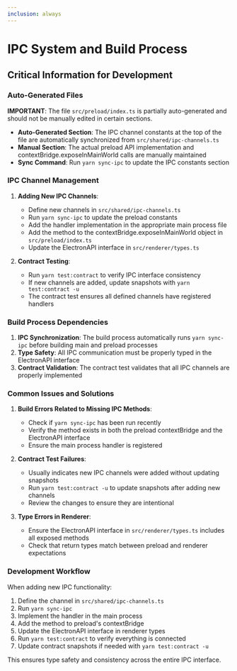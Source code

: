 ```yaml
---
inclusion: always
---
```


# IPC System and Build Process

## Critical Information for Development

### Auto-Generated Files

**IMPORTANT**: The file `src/preload/index.ts` is partially auto-generated and should not be manually edited in certain sections.

- **Auto-Generated Section**: The IPC channel constants at the top of the file are automatically synchronized from `src/shared/ipc-channels.ts`
- **Manual Section**: The actual preload API implementation and contextBridge.exposeInMainWorld calls are manually maintained
- **Sync Command**: Run `yarn sync-ipc` to update the IPC constants section

### IPC Channel Management

1. **Adding New IPC Channels**:
   - Define new channels in `src/shared/ipc-channels.ts`
   - Run `yarn sync-ipc` to update the preload constants
   - Add the handler implementation in the appropriate main process file
   - Add the method to the contextBridge.exposeInMainWorld object in `src/preload/index.ts`
   - Update the ElectronAPI interface in `src/renderer/types.ts`

2. **Contract Testing**:
   - Run `yarn test:contract` to verify IPC interface consistency
   - If new channels are added, update snapshots with `yarn test:contract -u`
   - The contract test ensures all defined channels have registered handlers

### Build Process Dependencies

1. **IPC Synchronization**: The build process automatically runs `yarn sync-ipc` before building main and preload processes
2. **Type Safety**: All IPC communication must be properly typed in the ElectronAPI interface
3. **Contract Validation**: The contract test validates that all IPC channels are properly implemented

### Common Issues and Solutions

1. **Build Errors Related to Missing IPC Methods**:
   - Check if `yarn sync-ipc` has been run recently
   - Verify the method exists in both the preload contextBridge and the ElectronAPI interface
   - Ensure the main process handler is registered

2. **Contract Test Failures**:
   - Usually indicates new IPC channels were added without updating snapshots
   - Run `yarn test:contract -u` to update snapshots after adding new channels
   - Review the changes to ensure they are intentional

3. **Type Errors in Renderer**:
   - Ensure the ElectronAPI interface in `src/renderer/types.ts` includes all exposed methods
   - Check that return types match between preload and renderer expectations

### Development Workflow

When adding new IPC functionality:

1. Define the channel in `src/shared/ipc-channels.ts`
2. Run `yarn sync-ipc`
3. Implement the handler in the main process
4. Add the method to preload's contextBridge
5. Update the ElectronAPI interface in renderer types
6. Run `yarn test:contract` to verify everything is connected
7. Update contract snapshots if needed with `yarn test:contract -u`

This ensures type safety and consistency across the entire IPC interface.